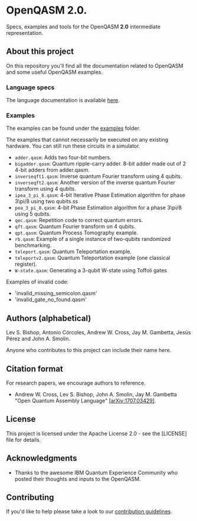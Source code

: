 # OpenQASM **2.0**.

Specs, examples and tools for the OpenQASM **2.0** intermediate representation.

## About this project

On this repository you'll find all the documentation related to OpenQASM and some useful OpenQASM examples.

### Language specs

The language documentation is available [here](https://arxiv.org/abs/1707.03429v2).

### Examples

The examples can be found under the [examples](examples) folder.

The examples that cannot necessarily be executed on any existing hardware. You can still run these circuits in a simulator.

- `adder.qasm`: Adds two four-bit numbers.
- `bigadder.qasm`: Quantum ripple-carry adder. 8-bit adder made out of 2 4-bit adders from adder.qasm.
- `inverseqft1.qasm`: Inverse quantum Fourier transform using 4 qubits.
- `inverseqft2.qasm`: Another version of the inverse quantum Fourier transform using 4 qubits.
- `ipea_3_pi_8.qasm`: 4-bit Iterative Phase Estimation algorithm for phase 3\pi/8 using two qubits.ss
- `pea_3_pi_8.qasm`: 4-bit Phase Estimation algorithm for a phase 3\pi/8 using 5 qubits.
- `qec.qasm`: Repetition code to correct quantum errors.
- `qft.qasm`: Quantum Fourier transform on 4 qubits.
- `qpt.qasm`: Quantum Process Tomography example.
- `rb.qasm`: Example of a single instance of two-qubits randomized benchmarking.
- `teleport.qasm`: Quantum Teleportation example.
- `teleportv2.qasm`: Quantum Teleportation example (one classical register).
- `W-state.qasm`: Generating a 3-qubit W-state using Toffoli gates

Examples of invalid code:

- 'invalid_missing_semicolon.qasm'
- 'invalid_gate_no_found.qasm'

## Authors (alphabetical)

Lev S. Bishop, Antonio Córcoles, Andrew W. Cross, Jay M. Gambetta, Jesús Pérez and John A. Smolin.

Anyone who contributes to this project can include their name here.

## Citation format

For research papers, we encourage authors to reference.

- Andrew W. Cross, Lev S. Bishop, John A. Smolin, Jay M. Gambetta "Open Quantum Assembly Language" [[arXiv:1707.03429]](https://arxiv.org/abs/1707.03429).

## License

This project is licensed under the Apache License 2.0 - see the [LICENSE] file for details.

## Acknowledgments

- Thanks to the awesome IBM Quantum Experience Community who posted their thoughts and inputs to the OpenQASM.

## Contributing

If you'd like to help please take a look to our [contribution guidelines](contributing.md).
